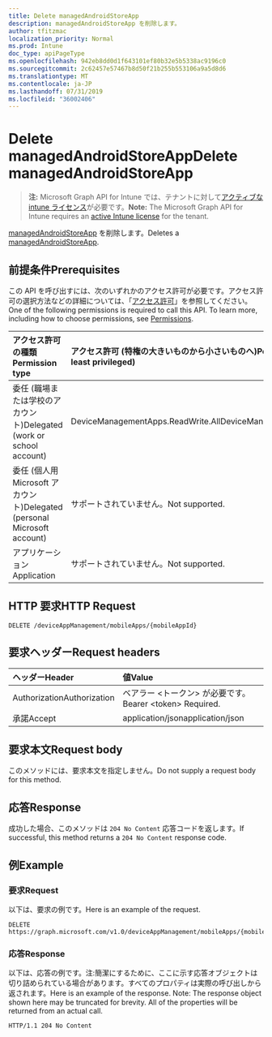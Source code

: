 ```yaml
---
title: Delete managedAndroidStoreApp
description: managedAndroidStoreApp を削除します。
author: tfitzmac
localization_priority: Normal
ms.prod: Intune
doc_type: apiPageType
ms.openlocfilehash: 942eb8dd0d1f643101ef80b32e5b5338ac9196c0
ms.sourcegitcommit: 2c62457e57467b8d50f21b255b553106a9a5d8d6
ms.translationtype: MT
ms.contentlocale: ja-JP
ms.lasthandoff: 07/31/2019
ms.locfileid: "36002406"
---
```

# <a name="delete-managedandroidstoreapp"></a><span data-ttu-id="f43ed-103">Delete managedAndroidStoreApp</span><span class="sxs-lookup"><span data-stu-id="f43ed-103">Delete managedAndroidStoreApp</span></span>

> <span data-ttu-id="f43ed-104">**注:** Microsoft Graph API for Intune では、テナントに対して[アクティブな intune ライセンス](https://go.microsoft.com/fwlink/?linkid=839381)が必要です。</span><span class="sxs-lookup"><span data-stu-id="f43ed-104">**Note:** The Microsoft Graph API for Intune requires an [active Intune license](https://go.microsoft.com/fwlink/?linkid=839381) for the tenant.</span></span>

<span data-ttu-id="f43ed-105">[managedAndroidStoreApp](../resources/intune-apps-managedandroidstoreapp.md) を削除します。</span><span class="sxs-lookup"><span data-stu-id="f43ed-105">Deletes a [managedAndroidStoreApp](../resources/intune-apps-managedandroidstoreapp.md).</span></span>

## <a name="prerequisites"></a><span data-ttu-id="f43ed-106">前提条件</span><span class="sxs-lookup"><span data-stu-id="f43ed-106">Prerequisites</span></span>
<span data-ttu-id="f43ed-p101">この API を呼び出すには、次のいずれかのアクセス許可が必要です。アクセス許可の選択方法などの詳細については、「[アクセス許可](/graph/permissions-reference)」を参照してください。</span><span class="sxs-lookup"><span data-stu-id="f43ed-p101">One of the following permissions is required to call this API. To learn more, including how to choose permissions, see [Permissions](/graph/permissions-reference).</span></span>

|<span data-ttu-id="f43ed-109">アクセス許可の種類</span><span class="sxs-lookup"><span data-stu-id="f43ed-109">Permission type</span></span>|<span data-ttu-id="f43ed-110">アクセス許可 (特権の大きいものから小さいものへ)</span><span class="sxs-lookup"><span data-stu-id="f43ed-110">Permissions (from most to least privileged)</span></span>|
|:---|:---|
|<span data-ttu-id="f43ed-111">委任 (職場または学校のアカウント)</span><span class="sxs-lookup"><span data-stu-id="f43ed-111">Delegated (work or school account)</span></span>|<span data-ttu-id="f43ed-112">DeviceManagementApps.ReadWrite.All</span><span class="sxs-lookup"><span data-stu-id="f43ed-112">DeviceManagementApps.ReadWrite.All</span></span>|
|<span data-ttu-id="f43ed-113">委任 (個人用 Microsoft アカウント)</span><span class="sxs-lookup"><span data-stu-id="f43ed-113">Delegated (personal Microsoft account)</span></span>|<span data-ttu-id="f43ed-114">サポートされていません。</span><span class="sxs-lookup"><span data-stu-id="f43ed-114">Not supported.</span></span>|
|<span data-ttu-id="f43ed-115">アプリケーション</span><span class="sxs-lookup"><span data-stu-id="f43ed-115">Application</span></span>|<span data-ttu-id="f43ed-116">サポートされていません。</span><span class="sxs-lookup"><span data-stu-id="f43ed-116">Not supported.</span></span>|

## <a name="http-request"></a><span data-ttu-id="f43ed-117">HTTP 要求</span><span class="sxs-lookup"><span data-stu-id="f43ed-117">HTTP Request</span></span>
<!-- {
  "blockType": "ignored"
}
-->
``` http
DELETE /deviceAppManagement/mobileApps/{mobileAppId}
```

## <a name="request-headers"></a><span data-ttu-id="f43ed-118">要求ヘッダー</span><span class="sxs-lookup"><span data-stu-id="f43ed-118">Request headers</span></span>
|<span data-ttu-id="f43ed-119">ヘッダー</span><span class="sxs-lookup"><span data-stu-id="f43ed-119">Header</span></span>|<span data-ttu-id="f43ed-120">値</span><span class="sxs-lookup"><span data-stu-id="f43ed-120">Value</span></span>|
|:---|:---|
|<span data-ttu-id="f43ed-121">Authorization</span><span class="sxs-lookup"><span data-stu-id="f43ed-121">Authorization</span></span>|<span data-ttu-id="f43ed-122">ベアラー &lt;トークン&gt; が必要です。</span><span class="sxs-lookup"><span data-stu-id="f43ed-122">Bearer &lt;token&gt; Required.</span></span>|
|<span data-ttu-id="f43ed-123">承諾</span><span class="sxs-lookup"><span data-stu-id="f43ed-123">Accept</span></span>|<span data-ttu-id="f43ed-124">application/json</span><span class="sxs-lookup"><span data-stu-id="f43ed-124">application/json</span></span>|

## <a name="request-body"></a><span data-ttu-id="f43ed-125">要求本文</span><span class="sxs-lookup"><span data-stu-id="f43ed-125">Request body</span></span>
<span data-ttu-id="f43ed-126">このメソッドには、要求本文を指定しません。</span><span class="sxs-lookup"><span data-stu-id="f43ed-126">Do not supply a request body for this method.</span></span>

## <a name="response"></a><span data-ttu-id="f43ed-127">応答</span><span class="sxs-lookup"><span data-stu-id="f43ed-127">Response</span></span>
<span data-ttu-id="f43ed-128">成功した場合、このメソッドは `204 No Content` 応答コードを返します。</span><span class="sxs-lookup"><span data-stu-id="f43ed-128">If successful, this method returns a `204 No Content` response code.</span></span>

## <a name="example"></a><span data-ttu-id="f43ed-129">例</span><span class="sxs-lookup"><span data-stu-id="f43ed-129">Example</span></span>

### <a name="request"></a><span data-ttu-id="f43ed-130">要求</span><span class="sxs-lookup"><span data-stu-id="f43ed-130">Request</span></span>
<span data-ttu-id="f43ed-131">以下は、要求の例です。</span><span class="sxs-lookup"><span data-stu-id="f43ed-131">Here is an example of the request.</span></span>
``` http
DELETE https://graph.microsoft.com/v1.0/deviceAppManagement/mobileApps/{mobileAppId}
```

### <a name="response"></a><span data-ttu-id="f43ed-132">応答</span><span class="sxs-lookup"><span data-stu-id="f43ed-132">Response</span></span>
<span data-ttu-id="f43ed-p102">以下は、応答の例です。注:簡潔にするために、ここに示す応答オブジェクトは切り詰められている場合があります。すべてのプロパティは実際の呼び出しから返されます。</span><span class="sxs-lookup"><span data-stu-id="f43ed-p102">Here is an example of the response. Note: The response object shown here may be truncated for brevity. All of the properties will be returned from an actual call.</span></span>
``` http
HTTP/1.1 204 No Content
```



